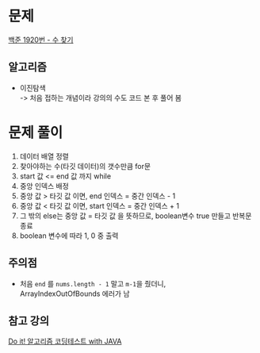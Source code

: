 # 문제
[백준 1920번 - 수 찾기](https://www.acmicpc.net/problem/1920)

## 알고리즘 
- 이진탐색 <br>
-> 처음 접하는 개념이라 강의의 수도 코드 본 후 풀어 봄

# 문제 풀이
1. 데이터 배열 정렬 
2. 찾아야하는 수(타깃 데이터)의 갯수만큼 for문
3. start 값 <= end 값 까지 while
4. 중앙 인덱스 배정
5. 중앙 값 > 타깃 값 이면, end 인덱스 = 중간 인덱스 - 1
6. 중앙 값 < 타깃 값 이면, start 인덱스 = 중간 인덱스 + 1
7. 그 밖의 else는 중앙 값 = 타깃 값 을 뜻하므로, boolean변수 true 만들고 반복문 종료
8. boolean 변수에 따라 1, 0 중 출력

## 주의점
- 처음 `end` 를 `nums.length - 1` 말고 `m-1`을 줬더니, <br>
  ArrayIndexOutOfBounds 에러가 남

## 참고 강의
[Do it! 알고리즘 코딩테스트 with JAVA](https://www.inflearn.com/course/lecture?courseSlug=두잇-알고리즘-코딩테스트-자바&unitId=148354&tab=curriculum)

